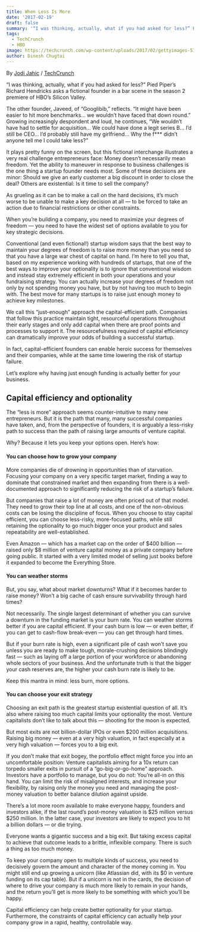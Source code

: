 ```yaml
---
title: When Less Is More
date: '2017-02-19'
draft: false
summary: '“I was thinking, actually, what if you had asked for less?” Pied Piper’s Richard Hendricks asks a fictional founder in a bar scene in the season 2 premiere of HBO’s Silicon Valley.'
tags:
  - TechCrunch
  - HBO
image: https://techcrunch.com/wp-content/uploads/2017/02/gettyimages-577322170.jpg
author: Dinesh Chugtai
---
```


By [Jodi Jahic](https://techcrunch.com/author/jodi-jahic/) / [TechCrunch](https://techcrunch.com/2017/02/19/when-less-is-more/)

“I was thinking, actually, what if you had asked for less?” Pied Piper’s Richard Hendricks asks a fictional founder in a bar scene in the season 2 premiere of HBO’s Silicon Valley.

The other founder, Javeed, of “Googlibib,” reflects. “It might have been easier to hit more benchmarks… we wouldn’t have faced that down round.” Growing increasingly despondent and loud, he continues, “We wouldn’t have had to settle for acquisition… We could have done a legit series B… I’d still be CEO… I’d probably still have my girlfriend… Why the f\*\*\* didn’t anyone tell me I could take less?”

It plays pretty funny on the screen, but this fictional interchange illustrates a very real challenge entrepreneurs face: Money doesn’t necessarily mean freedom. Yet the ability to maneuver in response to business challenges is the one thing a startup founder needs most. Some of these decisions are minor: Should we give an early customer a big discount in order to close the deal? Others are existential: Is it time to sell the company?

As grueling as it can be to make a call on the hard decisions, it’s much worse to be unable to make a key decision at all — to be forced to take an action due to financial restrictions or other constraints.

When you’re building a company, you need to maximize your degrees of freedom — you need to have the widest set of options available to you for key strategic decisions.

Conventional (and even fictional!) startup wisdom says that the best way to maintain your degrees of freedom is to raise more money than you need so that you have a large war chest of capital on hand. I’m here to tell you that, based on my experience working with hundreds of startups, that one of the best ways to improve your optionality is to ignore that conventional wisdom and instead stay extremely efficient in both your operations and your fundraising strategy. You can actually increase your degrees of freedom not only by not spending money you have, but by not having too much to begin with. The best move for many startups is to raise just enough money to achieve key milestones.

We call this “just-enough” approach the capital-efficient path. Companies that follow this practice maintain tight, resourceful operations throughout their early stages and only add capital when there are proof points and processes to support it. The resourcefulness required of capital efficiency can dramatically improve your odds of building a successful startup.

In fact, capital-efficient founders can enable heroic success for themselves and their companies, while at the same time lowering the risk of startup failure.

Let’s explore why having just enough funding is actually better for your business.

## Capital efficiency and optionality

The “less is more” approach seems counter-intuitive to many new entrepreneurs. But it is the path that many, many successful companies have taken, and, from the perspective of founders, it is arguably a less-risky path to success than the path of raising large amounts of venture capital.

Why? Because it lets you keep your options open. Here’s how:

#### You can choose how to grow your company

More companies die of drowning in opportunities than of starvation. Focusing your company on a very specific target market, finding a way to dominate that constrained market and then expanding from there is a well-documented approach to significantly reducing the risk of a startup’s failure.

But companies that raise a lot of money are often priced out of that model. They need to grow their top line at all costs, and one of the non-obvious costs can be losing the discipline of focus. When you choose to stay capital efficient, you can choose less-risky, more-focused paths, while still retaining the optionality to go much bigger once your product and sales repeatability are well-established.

Even Amazon — which has a market cap on the order of $400 billion — raised only $8 million of venture capital money as a private company before going public. It started with a very limited model of selling just books before it expanded to become the Everything Store.

#### You can weather storms

But, you say, what about market downturns? What if it becomes harder to raise money? Won’t a big cache of cash ensure survivability through hard times?

Not necessarily. The single largest determinant of whether you can survive a downturn in the funding market is your burn rate. You can weather storms better if you are capital efficient. If your cash burn is low — or even better, if you can get to cash-flow break-even — you can get through hard times.

But if your burn rate is high, even a significant pile of cash won’t save you unless you are ready to make tough, morale-crushing decisions blindingly fast — such as laying off a large portion of your workforce or abandoning whole sectors of your business. And the unfortunate truth is that the bigger your cash reserves are, the higher your cash burn rate is likely to be.

Keep this mantra in mind: less burn, more options.

#### You can choose your exit strategy

Choosing an exit path is the greatest startup existential question of all. It’s also where raising too much capital limits your optionality the most. Venture capitalists don’t like to talk about this — shooting for the moon is expected.

But most exits are not billion-dollar IPOs or even $200 million acquisitions. Raising big money — even at a very high valuation, in fact especially at a very high valuation — forces you to a big exit.

If you don’t make that exit bogey, the portfolio effect might force you into an uncomfortable position: Venture capitalists aiming for a 10x return can torpedo smaller exits in pursuit of a “go-big-or-go-home” approach. Investors have a portfolio to manage, but you do not: You’re all-in on this hand. You can limit the risk of misaligned interests, and increase your flexibility, by raising only the money you need and managing the post-money valuation to better balance dilution against upside.

There’s a lot more room available to make everyone happy, founders and investors alike, if the last round’s post-money valuation is $25 million versus $250 million. In the latter case, your investors are likely to expect you to hit a billion dollars — or die trying.

Everyone wants a gigantic success and a big exit. But taking excess capital to achieve that outcome leads to a brittle, inflexible company. There is such a thing as too much money.

To keep your company open to multiple kinds of success, you need to decisively govern the amount and character of the money coming in. You might still end up growing a unicorn (like Atlassian did, with its $0 in venture funding on its cap table). But if a unicorn is not in the cards, the decision of where to drive your company is much more likely to remain in your hands, and the return you’ll get is more likely to be something with which you’ll be happy.

Capital efficiency can help create better optionality for your startup. Furthermore, the constraints of capital efficiency can actually help your company grow in a rapid, healthy, controllable way.
